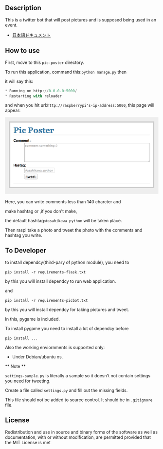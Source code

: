 Description
------------
This is a twitter bot that will post pictures and is supposed being used in an event.

* [日本語ドキュメント](doc/ja/README.md)

How to use
----------
First, move to this `pic-poster` directory.

To run this application, command this:`python manage.py` then 

it will say this:

```python
* Running on http://0.0.0.0:5000/
* Restarting with reloader
```

and when you hit url:`http://raspberrypi's-ip-address:5000`,
this page will appear:

![index](doc/img/index.png)

Here, you can write comments less than 140 charcter and 

make hashtag or ,if you don't make,

the default hashtag:`#asahikawa_python` will be taken place.

Then raspi take a photo and 
tweet the photo with the comments and hashtag you write.

To Developer
------------
to install dependcy(third-pary of python module),
you need to

```pip install -r requirements-flask.txt```

by this you will install dependcy to run web application.

and 

```pip install -r requirements-picbot.txt```

by this you will install dependcy for taking 
pictures and tweet.

In this, pygame is included.

To install pygame you need to install a lot of dependcy before

`pip install ...`

Also the working enviornments is supported only:
* Under Debian/ubuntu os.

** Note **

`settings-sample.py` is literally a sample so it doesn't not contain
settings you need for tweeting.

Create a file called `settings.py` and fill out the missing
fields.

This file should not be added to source control. It should be in `.gitignore` file.


License
-------
Redistribution and use in source and binary forms 
of the software as well as documentation,
 with or without modification,
 are permitted provided that the MIT License is met




